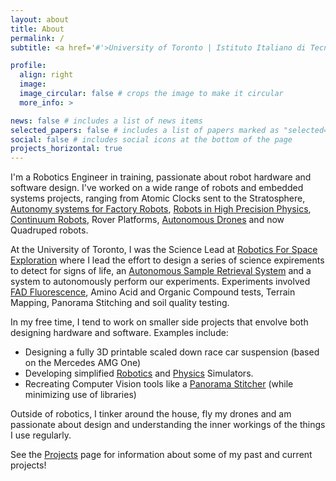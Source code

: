 ```yaml
---
layout: about
title: About
permalink: /
subtitle: <a href='#'>University of Toronto | Istituto Italiano di Tecnologia</a>

profile:
  align: right
  image:
  image_circular: false # crops the image to make it circular
  more_info: >

news: false # includes a list of news items
selected_papers: false # includes a list of papers marked as "selected={true}"
social: false # includes social icons at the bottom of the page
projects_horizontal: true
---
```


I'm a Robotics Engineer in training, passionate about robot hardware and software design. I've worked on a wide range of robots and embedded systems projects, ranging from Atomic Clocks sent to the Stratosphere, [Autonomy systems for Factory Robots](https://github.com/Soldann/MORB_SLAM), [Robots in High Precision Physics](/projects/MAGGIE), [Continuum Robots](/projects/Continuum_Robot_Joining), Rover Platforms, [Autonomous Drones](/projects/Autonomous_Drone) and now Quadruped robots.

At the University of Toronto, I was the Science Lead at [Robotics For Space Exploration](https://rsx.skule.ca) where I lead the effort to design a series of science expirements to detect for signs of life, an [Autonomous Sample Retrieval System](/projects/RSX_Sample_Retrieval) and a system to autonomously perform our experiments. Experiments involved [FAD Fluorescence](/projects/FAD_Fluorescence), Amino Acid and Organic Compound tests, Terrain Mapping, Panorama Stitching and soil quality testing.

In my free time, I tend to work on smaller side projects that envolve both designing hardware and software. Examples include:
- Designing a fully 3D printable scaled down race car suspension (based on the Mercedes AMG One)
- Developing simplified [Robotics](https://github.com/Ryan-Red/Robot-Simulator) and [Physics](https://github.com/vuthalab/biot-savart) Simulators.
- Recreating Computer Vision tools like a [Panorama Stitcher](/projects/Panorama_Stitcher) (while minimizing use of libraries)

Outside of robotics, I tinker around the house, fly my drones and am passionate about design and understanding the inner workings of the things I use regularly.

See the [Projects](/projects/) page for information about some of my past and current projects! 